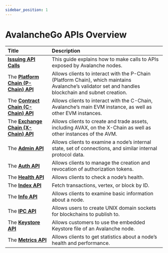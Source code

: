 ```yaml
---
sidebar_position: 1
---
```


# AvalancheGo APIs Overview

| Title                                              | Description                                                                                                                                         |
| :------------------------------------------------- | :-------------------------------------------------------------------------------------------------------------------------------------------------- |
| [**Issuing API Calls**](issuing-api-calls.md)      | This guide explains how to make calls to APIs exposed by Avalanche nodes.                                                                           |
| The [**Platform Chain (P-Chain) API**](p-chain.md) | Allows clients to interact with the P-Chain (Platform Chain), which maintains Avalanche’s validator set and handles blockchain and subnet creation. |
| The [**Contract Chain (C-Chain) API**](c-chain.md) | Allows clients to interact with the C-Chain, Avalanche’s main EVM instance, as well as other EVM instances.                                         |
| The [**Exchange Chain (X-Chain) API**](x-chain.md) | Allows clients to create and trade assets, including AVAX, on the X-Chain as well as other instances of the AVM.                                    |
| The [**Admin API**](admin.md)                      | Allows clients to examine a node’s internal state, set of connections, and similar internal protocol data.                                          |
| The [**Auth API**](auth.md)                        | Allows clients to manage the creation and revocation of authorization tokens.                                                                       |
| The [**Health API**](health.md)                    | Allows clients to check a node’s health.                                                                                                            |
| The [**Index API**](index-api.md)                  | Fetch transactions, vertex, or block by ID.                                                                                                         |
| The [**Info API**](info.md)                        | Allows clients to examine basic information about a node.                                                                                           |
| The [**IPC API**](ipc.md)                          | Allows users to create UNIX domain sockets for blockchains to publish to.                                                                           |
| The [**Keystore API**](keystore.md)                | Allows customers to use the embedded Keystore file of an Avalanche node.                                                                            |
| The [**Metrics API**](metrics.md)                  | Allows clients to get statistics about a node’s health and performance.                                                                             |
